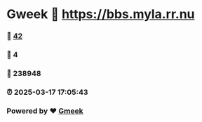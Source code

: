# Gweek :link: https://bbs.myla.rr.nu 
### :page_facing_up: [42](https://bbs.myla.rr.nu/tag.html) 
### :speech_balloon: 4 
### :hibiscus: 238948 
### :alarm_clock: 2025-03-17 17:05:43 
### Powered by :heart: [Gmeek](https://github.com/Meekdai/Gmeek)
